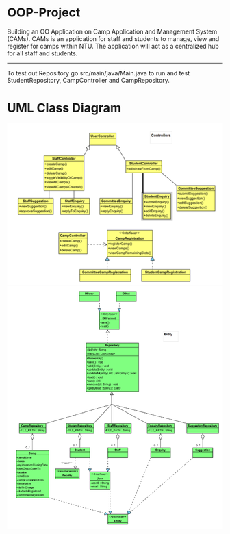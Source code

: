 # OOP-Project
Building an OO Application on Camp Application and Management System (CAMs). CAMs is an application for staff and students to manage, view and register for camps within NTU. The application will act as a centralized hub for all staff and students.

---

To test out Repository go src/main/java/Main.java to run and test StudentRepository, CampController and CampRepository.


# UML Class Diagram
![UML Diagram](UMLDiagram/Controllers.png)
![UML Diagram](UMLDiagram/entity.png)
